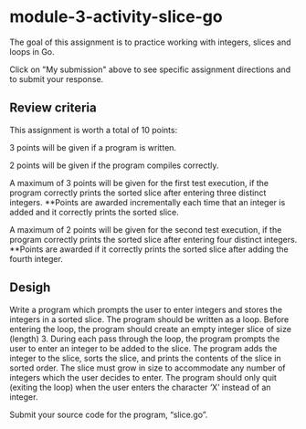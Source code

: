 # module-3-activity-slice-go

The goal of this assignment is to practice working with integers, slices and loops in Go.

Click on "My submission" above to see specific assignment directions and to submit your response.

## Review criteria

This assignment is worth a total of 10 points:

3 points will be given if a program is written.

2 points will be given if the program compiles correctly.

A maximum of 3 points will be given for the first test execution, if the program correctly prints the sorted slice after entering three distinct integers. **Points are awarded incrementally each time that an integer is added and it correctly prints the sorted slice.

A maximum of 2 points will be given for the second test execution, if the program correctly prints the sorted slice after entering four distinct integers. **Points are awarded if it correctly prints the sorted slice after adding the fourth integer.

## Desigh

Write a program which prompts the user to enter integers and stores the integers in a sorted slice. The program should be written as a loop. Before entering the loop, the program should create an empty integer slice of size (length) 3. During each pass through the loop, the program prompts the user to enter an integer to be added to the slice. The program adds the integer to the slice, sorts the slice, and prints the contents of the slice in sorted order. The slice must grow in size to accommodate any number of integers which the user decides to enter. The program should only quit (exiting the loop) when the user enters the character ‘X’ instead of an integer.

Submit your source code for the program, “slice.go”.
